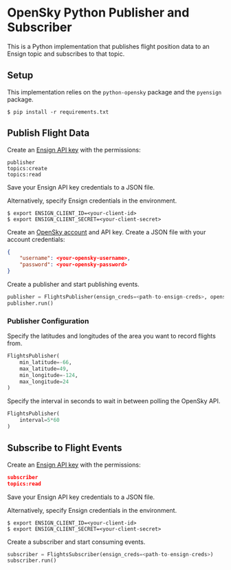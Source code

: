 # OpenSky Python Publisher and Subscriber

This is a Python implementation that publishes flight position data to an Ensign topic and subscribes to that topic.

## Setup

This implementation relies on the `python-opensky` package and the `pyensign` package.

```
$ pip install -r requirements.txt
```

## Publish Flight Data

Create an [Ensign API key](https://rotational.app) with the permissions:

```
publisher
topics:create
topics:read
```

Save your Ensign API key credentials to a JSON file.

Alternatively, specify Ensign credentials in the environment.
```
$ export ENSIGN_CLIENT_ID=<your-client-id>
$ export ENSIGN_CLIENT_SECRET=<your-client-secret>
```

Create an [OpenSky account](https://opensky-network.org/) and API key. Create a JSON file with your account credentials:

```json
{
    "username": <your-opensky-username>,
    "password": <your-opensky-password>
}
```

Create a publisher and start publishing events.

```python
publisher = FlightsPublisher(ensign_creds=<path-to-ensign-creds>, opensky_creds=<path-to-opensky-creds>)
publisher.run()
```



### Publisher Configuration

Specify the latitudes and longitudes of the area you want to record flights from.

```python
FlightsPublisher(
    min_latitude=-66,
    max_latitude=49,
    min_longitude=-124,
    max_longitude=24
)
```

Specify the interval in seconds to wait in between polling the OpenSky API.

```python
FlightsPublisher(
    interval=5*60
)
```

## Subscribe to Flight Events

Create an [Ensign API key](https://rotational.app) with the permissions:

```json
subscriber
topics:read
```

Save your Ensign API key credentials to a JSON file.

Alternatively, specify Ensign credentials in the environment.
```
$ export ENSIGN_CLIENT_ID=<your-client-id>
$ export ENSIGN_CLIENT_SECRET=<your-client-secret>
```

Create a subscriber and start consuming events.

```python
subscriber = FlightsSubscriber(ensign_creds=<path-to-ensign-creds>)
subscriber.run()
```